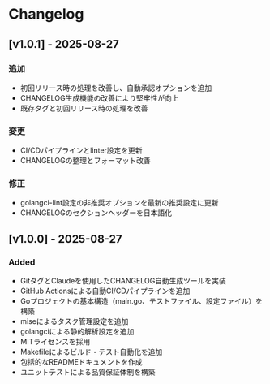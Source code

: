 # Changelog

## [v1.0.1] - 2025-08-27

### 追加

- 初回リリース時の処理を改善し、自動承認オプションを追加
- CHANGELOG生成機能の改善により堅牢性が向上
- 既存タグと初回リリース時の処理を改善

### 変更

- CI/CDパイプラインとlinter設定を更新
- CHANGELOGの整理とフォーマット改善

### 修正

- golangci-lint設定の非推奨オプションを最新の推奨設定に更新
- CHANGELOGのセクションヘッダーを日本語化

## [v1.0.0] - 2025-08-27

### Added

- GitタグとClaudeを使用したCHANGELOG自動生成ツールを実装
- GitHub Actionsによる自動CI/CDパイプラインを追加
- Goプロジェクトの基本構造（main.go、テストファイル、設定ファイル）を構築
- miseによるタスク管理設定を追加
- golangciによる静的解析設定を追加
- MITライセンスを採用
- Makefileによるビルド・テスト自動化を追加
- 包括的なREADMEドキュメントを作成
- ユニットテストによる品質保証体制を構築


